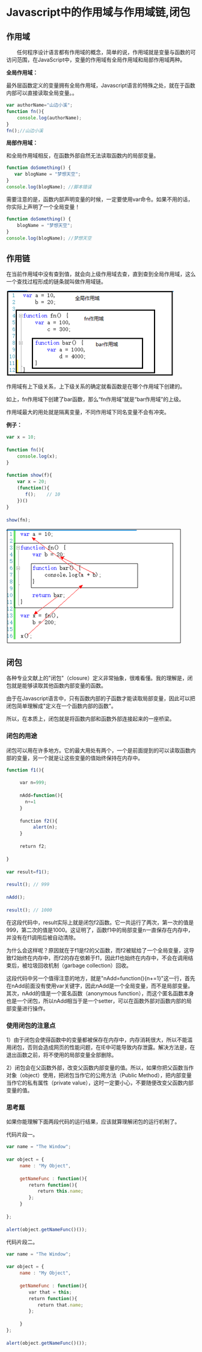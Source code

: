 # Javascript中的作用域与作用域链,闭包

## 作用域

　　任何程序设计语言都有作用域的概念，简单的说，作用域就是变量与函数的可访问范围，在JavaScript中，变量的作用域有全局作用域和局部作用域两种。




**全局作用域：** 

最外层函数定义的变量拥有全局作用域，Javascript语言的特殊之处，就在于函数内部可以直接读取全局变量。。

```javascript
var authorName="山边小溪";
function fn(){
    console.log(authorName);
}
fn();//山边小溪
```



**局部作用域：** 

和全局作用域相反，在函数外部自然无法读取函数内的局部变量。

```javascript
function doSomething() {
   var blogName = "梦想天空";
}
console.log(blogName); //脚本错误
```

需要注意的是，函数内部声明变量的时候，一定要使用var命令。如果不用的话，你实际上声明了一个全局变量！

```javascript
function doSomething() {
    blogName = "梦想天空";
}
console.log(blogName); //梦想天空
```

## 作用链

在当前作用域中没有查到值，就会向上级作用域去查，直到查到全局作用域，这么一个查找过程形成的链条就叫做作用域链。

![作用域](assets/241708372951952.png)

作用域有上下级关系，上下级关系的确定就看函数是在哪个作用域下创建的。

如上，fn作用域下创建了bar函数，那么“fn作用域”就是“bar作用域”的上级。

作用域最大的用处就是隔离变量，不同作用域下同名变量不会有冲突。



**例子：**

```javascript
var x = 10;

function fn(){
    console.log(x);
}

function show(f){
    var x = 20;
    (function(){
       f();    // 10
    })()  
}

show(fn);
```

![作用域链](assets/251448515607115.png)

## 闭包

各种专业文献上的"闭包"（closure）定义非常抽象，很难看懂。我的理解是，闭包就是能够读取其他函数内部变量的函数。

由于在Javascript语言中，只有函数内部的子函数才能读取局部变量，因此可以把闭包简单理解成"定义在一个函数内部的函数"。

所以，在本质上，闭包就是将函数内部和函数外部连接起来的一座桥梁。



###  闭包的用途

闭包可以用在许多地方。它的最大用处有两个，一个是前面提到的可以读取函数内部的变量，另一个就是让这些变量的值始终保持在内存中。

```javascript
function f1(){

　　　var n=999;

　　　nAdd=function(){
       n+=1
     }

　　　function f2(){
　　　　　　alert(n);
　　　}

　　　return f2;

}

var result=f1();

result(); // 999

nAdd();

result(); // 1000
```

在这段代码中，result实际上就是闭包f2函数。它一共运行了两次，第一次的值是999，第二次的值是1000。这证明了，函数f1中的局部变量n一直保存在内存中，并没有在f1调用后被自动清除。

为什么会这样呢？原因就在于f1是f2的父函数，而f2被赋给了一个全局变量，这导致f2始终在内存中，而f2的存在依赖于f1，因此f1也始终在内存中，不会在调用结束后，被垃圾回收机制（garbage collection）回收。

这段代码中另一个值得注意的地方，就是"nAdd=function(){n+=1}"这一行，首先在nAdd前面没有使用var关键字，因此nAdd是一个全局变量，而不是局部变量。其次，nAdd的值是一个匿名函数（anonymous function），而这个匿名函数本身也是一个闭包，所以nAdd相当于是一个setter，可以在函数外部对函数内部的局部变量进行操作。



### 使用闭包的注意点

1）由于闭包会使得函数中的变量都被保存在内存中，内存消耗很大，所以不能滥用闭包，否则会造成网页的性能问题，在IE中可能导致内存泄露。解决方法是，在退出函数之前，将不使用的局部变量全部删除。

2）闭包会在父函数外部，改变父函数内部变量的值。所以，如果你把父函数当作对象（object）使用，把闭包当作它的公用方法（Public Method），把内部变量当作它的私有属性（private value），这时一定要小心，不要随便改变父函数内部变量的值。

### 思考题

如果你能理解下面两段代码的运行结果，应该就算理解闭包的运行机制了。

代码片段一。

```javascript
var name = "The Window";

var object = {
　　　name : "My Object",

　　　getNameFunc : function(){
　　　　　return function(){
　　　　　　　return this.name;
　　　　　};
　　　}

};

alert(object.getNameFunc()());
```

代码片段二。

```javascript
var name = "The Window";

var object = {
　　　name : "My Object",

　　　getNameFunc : function(){
　　　　　var that = this;
　　　　　return function(){
　　　　　　　return that.name;
　　　　　};

　　　}
};

alert(object.getNameFunc()());
```

